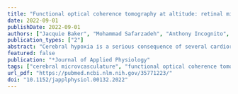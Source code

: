 ```yaml
---
title: "Functional optical coherence tomography at altitude: retinal microvascular perfusion and retinal thickness at 3,800 meters"
date: 2022-09-01
publishDate: 2022-09-01
authors: ["Jacquie Baker", "Mohammad Safarzadeh", "Anthony Incognito", "Nicholas Jendzjowsky", "Glen E. Foster", "Jordan Bird", "Satish Raj", "Trevor Day", "Caroline Rickards", "Natalia Zubieta-DeUrioste", "Usman Alim", "Richard Wilson"]
publication_types: ["2"]
abstract: "Cerebral hypoxia is a serious consequence of several cardiorespiratory illnesses. Measuring the retinal microvasculature at high altitude provides a surrogate for cerebral microvasculature, offering potential insight into cerebral hypoxia in critical illness. In addition, although sex-specific differences in cardiovascular diseases are strongly supported, few have focused on differences in ocular blood flow. We evaluated the retinal microvasculature in males (n = 11) and females (n = 7) using functional optical coherence tomography at baseline (1,130 m) (day 0), following rapid ascent (day 2), and prolonged exposure (day 9) to high altitude (3,800 m). Retinal vascular perfusion density (rVPD; an index of total blood supply), retinal thickness (RT; reflecting vascular and neural tissue volume), and arterial blood were acquired. As a group, rVPD increased on day 2 versus day 0 (P < 0.001) and was inversely related to [Formula: see text] (R2 = 0.45; P = 0.006). By day 9, rVPD recovered to baseline but was significantly lower in males than in females (P = 0.007). RT was not different on day 2 versus day 0 (P > 0.99) but was reduced by day 9 relative to day 0 and day 2 (P < 0.001). RT changes relative to day 0 were inversely related to changes in [Formula: see text] on day 2 (R2 = 0.6; P = 0.001) and day 9 (R2 = 0.4; P = 0.02). RT did not differ between sexes. These data suggest differential time course and regulation of the retina during rapid ascent and prolonged exposure to high altitude and are the first to demonstrate sex-specific differences in rVPD at high altitude. The ability to assess intact microvasculature contiguous with the brain has widespread research and clinical applications.NEW & NOTEWORTHY Measuring the retinal microvasculature at high altitude provides a surrogate for cerebral microvasculature, offering potential insight into consequence of cerebral hypoxia in critical illness. This study demonstrates dynamic regulation of the retina during rapid ascent and prolonged exposure to high altitude and is the first to demonstrate sex-specific differences in retinal microvasculature at high altitude. The ability to dynamically assess intact microvasculature contiguous with the brain has widespread research and clinical applications."
featured: false
publication: "*Journal of Applied Physiology"
tags: ["cerebral microvcasculature", "functional optical coherence tomography", "high altitude", "hypoxia", "retinal microvasculature"]
url_pdf: "https://pubmed.ncbi.nlm.nih.gov/35771223/"
doi: "10.1152/japplphysiol.00132.2022"
---
```

